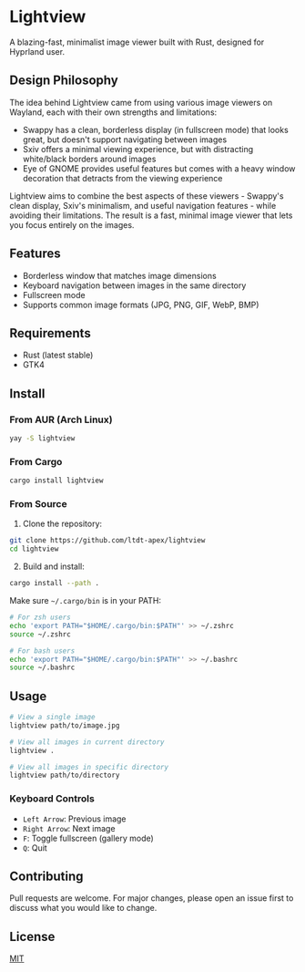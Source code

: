 # Lightview

A blazing-fast, minimalist image viewer built with Rust, designed for Hyprland user.

## Design Philosophy

The idea behind Lightview came from using various image viewers on Wayland, each with their own strengths and limitations:

- Swappy has a clean, borderless display (in fullscreen mode) that looks great, but doesn't support navigating between images
- Sxiv offers a minimal viewing experience, but with distracting white/black borders around images
- Eye of GNOME provides useful features but comes with a heavy window decoration that detracts from the viewing experience

Lightview aims to combine the best aspects of these viewers - Swappy's clean display, Sxiv's minimalism, and useful navigation features - while avoiding their limitations. The result is a fast, minimal image viewer that lets you focus entirely on the images.

## Features

- Borderless window that matches image dimensions
- Keyboard navigation between images in the same directory
- Fullscreen mode
- Supports common image formats (JPG, PNG, GIF, WebP, BMP)

## Requirements

- Rust (latest stable)
- GTK4

## Install

### From AUR (Arch Linux)
```bash
yay -S lightview
```

### From Cargo
```bash
cargo install lightview
```

### From Source
1. Clone the repository:
```bash
git clone https://github.com/ltdt-apex/lightview
cd lightview
```

2. Build and install:
```bash
cargo install --path .
```

Make sure `~/.cargo/bin` is in your PATH:
```bash
# For zsh users
echo 'export PATH="$HOME/.cargo/bin:$PATH"' >> ~/.zshrc
source ~/.zshrc

# For bash users
echo 'export PATH="$HOME/.cargo/bin:$PATH"' >> ~/.bashrc
source ~/.bashrc
```

## Usage

```bash
# View a single image
lightview path/to/image.jpg

# View all images in current directory
lightview .

# View all images in specific directory
lightview path/to/directory
```

### Keyboard Controls

- `Left Arrow`: Previous image
- `Right Arrow`: Next image
- `F`: Toggle fullscreen (gallery mode)
- `Q`: Quit

## Contributing

Pull requests are welcome. For major changes, please open an issue first to discuss what you would like to change.

## License

[MIT](LICENSE)